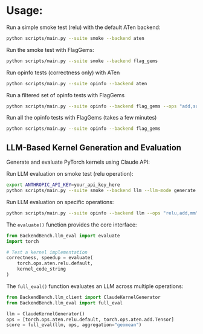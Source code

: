 # Usage:

Run a simple smoke test (relu) with the default ATen backend:
```bash
python scripts/main.py --suite smoke --backend aten
```

Run the smoke test with FlagGems:
```bash
python scripts/main.py --suite smoke --backend flag_gems
```

Run opinfo tests (correctness only) with ATen
```bash
python scripts/main.py --suite opinfo --backend aten
```

Run a filtered set of opinfo tests with FlagGems
```bash
python scripts/main.py --suite opinfo --backend flag_gems --ops "add,sub"
```

Run all the opinfo tests with FlagGems (takes a few minutes)
```bash
python scripts/main.py --suite opinfo --backend flag_gems
```

## LLM-Based Kernel Generation and Evaluation

Generate and evaluate PyTorch kernels using Claude API:

Run LLM evaluation on smoke test (relu operation):
```bash
export ANTHROPIC_API_KEY=your_api_key_here
python scripts/main.py --suite smoke --backend llm --llm-mode generate
```

Run LLM evaluation on specific operations:
```bash
python scripts/main.py --suite opinfo --backend llm --ops "relu,add,mm" --llm-mode generate
```

The `evaluate()` function provides the core interface:
```python
from BackendBench.llm_eval import evaluate
import torch

# Test a kernel implementation
correctness, speedup = evaluate(
    torch.ops.aten.relu.default, 
    kernel_code_string
)
```

The `full_eval()` function evaluates an LLM across multiple operations:
```python  
from BackendBench.llm_client import ClaudeKernelGenerator
from BackendBench.llm_eval import full_eval

llm = ClaudeKernelGenerator()
ops = [torch.ops.aten.relu.default, torch.ops.aten.add.Tensor]
score = full_eval(llm, ops, aggregation="geomean")
```
